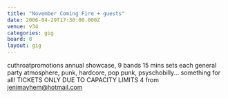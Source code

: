```yaml
---
title: "November Coming Fire + guests"
date: 2006-04-29T17:30:00.000Z
venue: v34
categories: gig
board: 8
layout: gig
---
```

cuthroatpromotions annual showcase, 9 bands 15 mins sets each general party atmosphere, punk, hardcore, pop punk, psyschobilly... something for all!
TICKETS ONLY DUE TO CAPACITY LIMITS 4 from jenimayhem@hotmail.com